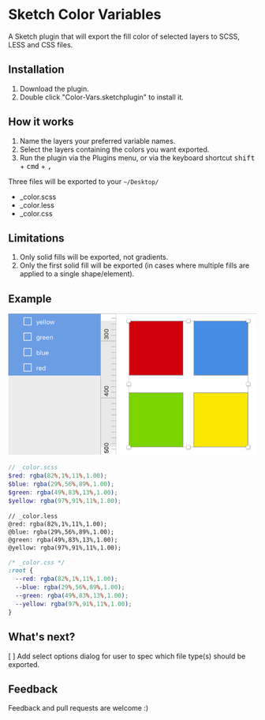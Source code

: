 # Sketch Color Variables

A Sketch plugin that will export the fill color of selected layers to SCSS, LESS and CSS files.

## Installation

1. Download the plugin.
1. Double click "Color-Vars.sketchplugin" to install it.

## How it works

1. Name the layers your preferred variable names.
1. Select the layers containing the colors you want exported.
1. Run the plugin via the Plugins menu, or via the keyboard shortcut <kbd>shift</kbd> + <kbd>cmd</kbd> + <kbd>,</kbd>

Three files will be exported to your `~/Desktop/`

- _color.scss
- _color.less
- _color.css

## Limitations

1. Only solid fills will be exported, not gradients.
1. Only the first solid fill will be exported (in cases where multiple fills are applied to a single shape/element).

## Example

![](example.png)

```scss
// _color.scss
$red: rgba(82%,1%,11%,1.00);
$blue: rgba(29%,56%,89%,1.00);
$green: rgba(49%,83%,13%,1.00);
$yellow: rgba(97%,91%,11%,1.00);
```

```less
// _color.less
@red: rgba(82%,1%,11%,1.00);
@blue: rgba(29%,56%,89%,1.00);
@green: rgba(49%,83%,13%,1.00);
@yellow: rgba(97%,91%,11%,1.00);
```

```css
/* _color.css */
:root {
  --red: rgba(82%,1%,11%,1.00);
  --blue: rgba(29%,56%,89%,1.00);
  --green: rgba(49%,83%,13%,1.00);
  --yellow: rgba(97%,91%,11%,1.00);
}
```

## What's next?

[ ] Add select options dialog for user to spec which file type(s) should be exported.

## Feedback

Feedback and pull requests are welcome :)
